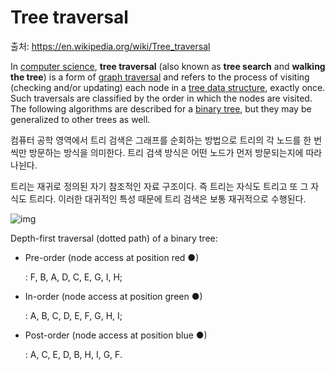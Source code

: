 # Tree traversal

출처: https://en.wikipedia.org/wiki/Tree_traversal    



In [computer science](https://en.wikipedia.org/wiki/Computer_science), **tree traversal** (also known as **tree search** and **walking the tree**) is a form of [graph traversal](https://en.wikipedia.org/wiki/Graph_traversal) and refers to the process of visiting (checking and/or updating) each node in a [tree data structure](https://en.wikipedia.org/wiki/Tree_(data_structure)), exactly once. Such traversals are classified by the order in which the nodes are visited. The following algorithms are described for a [binary tree](https://en.wikipedia.org/wiki/Binary_tree), but they may be generalized to other trees as well.



컴퓨터 공학 영역에서 트리 검색은 그래프를 순회하는 방법으로 트리의 각 노드를 한 번씩만 방문하는 방식을 의미한다. 트리 검색 방식은 어떤 노드가 먼저 방문되는지에 따라 나뉜다. 



트리는 재귀로 정의된 자기 참조적인 자료 구조이다. 즉 트리는 자식도 트리고 또 그 자식도 트리다. 이러한 대귀적인 특성 때문에 트리 검색은 보통 재귀적으로 수행된다. 



![img](https://upload.wikimedia.org/wikipedia/commons/thumb/7/75/Sorted_binary_tree_ALL_RGB.svg/293px-Sorted_binary_tree_ALL_RGB.svg.png)

Depth-first traversal (dotted path) of a binary tree:

- Pre-order (node access at position red ●)

  : F, B, A, D, C, E, G, I, H;

- In-order (node access at position green ●)

  : A, B, C, D, E, F, G, H, I;

- Post-order (node access at position blue ●)

  : A, C, E, D, B, H, I, G, F.
